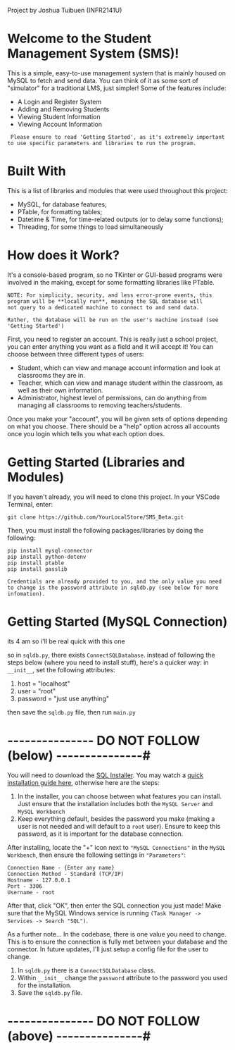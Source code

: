 Project by Joshua Tuibuen (INFR2141U)

# Welcome to the Student Management System (SMS)!
This is a simple, easy-to-use management system that is mainly housed on MySQL to fetch and send data. You can think of it as some sort of "simulator" for a traditional LMS, just simpler!
Some of the features include:

- A Login and Register System
- Adding and Removing Students
- Viewing Student Information
- Viewing Account Information

``` Please ensure to read 'Getting Started', as it's extremely important to use specific parameters and libraries to run the program.```

# Built With
This is a list of libraries and modules that were used throughout this project:
- MySQL, for database features;
- PTable, for formatting tables;
- Datetime & Time, for time-related outputs (or to delay some functions);
- Threading, for some things to load simultaneously

# How does it Work?

It's a console-based program, so no TKinter or GUI-based programs were involved in the making, except for some formatting libraries like PTable.
```
NOTE: For simplicity, security, and less error-prone events, this program will be **locally run**, meaning the SQL database will
not query to a dedicated machine to connect to and send data.

Rather, the database will be run on the user's machine instead (see 'Getting Started')
```

First, you need to register an account. This is really just a school project, you can enter anything you want as a field and it will accept it! 
You can choose between three different types of users:
- Student, which can view and manage account information and look at classrooms they are in.
- Teacher, which can view and manage student within the classroom, as well as their own information.
- Administrator, highest level of permissions, can do anything from managing all classrooms to removing teachers/students.

Once you make your "account", you will be given sets of options depending on what you choose. There should be a "help" option across all accounts once
you login which tells you what each option does. 

# Getting Started (Libraries and Modules)
If you haven't already, you will need to clone this project. In your VSCode Terminal, enter:
```
git clone https://github.com/YourLocalStore/SMS_Beta.git
```
Then, you must install the following packages/libraries by doing the following:
```
pip install mysql-connector
pip install python-dotenv
pip install ptable
pip install passlib
```

```Credentials are already provided to you, and the only value you need to change is the password attribute in sqldb.py (see below for more infomation).```


# Getting Started (MySQL Connection)
its 4 am so i'll be real quick with this one

so in ```sqldb.py```, there exists ```ConnectSQLDatabase```.
instead of following the steps below (where you need to install stuff), here's a quicker way:
in ```__init__```, set the following attributes:
1. host = "localhost"
2. user = "root"
3. password = "just use anything"

then save the ```sqldb.py``` file, then run ```main.py```


# --------------- DO NOT FOLLOW (below) ---------------#

You will need to download the [SQL Installer](https://dev.mysql.com/downloads/installer/).
You may watch a [quick installation guide here](https://www.youtube.com/watch?v=pK-U5L75PYk), otherwise here are the steps:

1. In the installer, you can choose between what features you can install. Just ensure that the installation includes both the ```MySQL Server``` and ```MySQL Workbench```
2. Keep everything default, besides the password you make (making a user is not needed and will default to a ```root``` user). Ensure to keep this password, as it is important for the database connection.

After installing, locate the "+" icon next to ```"MySQL Connections"``` in the ```MySQL Workbench```, then ensure the following settings in ```"Parameters"```:
```
Connection Name - {Enter any name}
Connection Method - Standard (TCP/IP)
Hostname - 127.0.0.1
Port - 3306
Username - root
```

After that, click "OK", then enter the SQL connection you just made! 
Make sure that the MySQL Windows service is running ```(Task Manager -> Services -> Search "SQL")```. 

As a further note... In the codebase, there is one value you need to change. This is to ensure the connection is fully met between your database and the connector.
In future updates, I'll just setup a config file for the user to change.

1. In ```sqldb.py``` there is a ```ConnectSQLDatabase``` class.
2. Within ```__init__``` change the ```password``` attribute to the password you used for the installation.
3. Save the ```sqldb.py``` file.

# --------------- DO NOT FOLLOW (above) ---------------#







